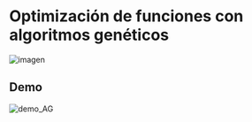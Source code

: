 # Optimización de funciones con algoritmos genéticos

![imagen](https://user-images.githubusercontent.com/53130383/194927832-ec351602-011d-4edb-bb72-cc16fb91bc03.png)
## Demo
![demo_AG](https://user-images.githubusercontent.com/53130383/215310411-83724428-ad44-49be-b279-9e6f0a6aaefc.gif)
